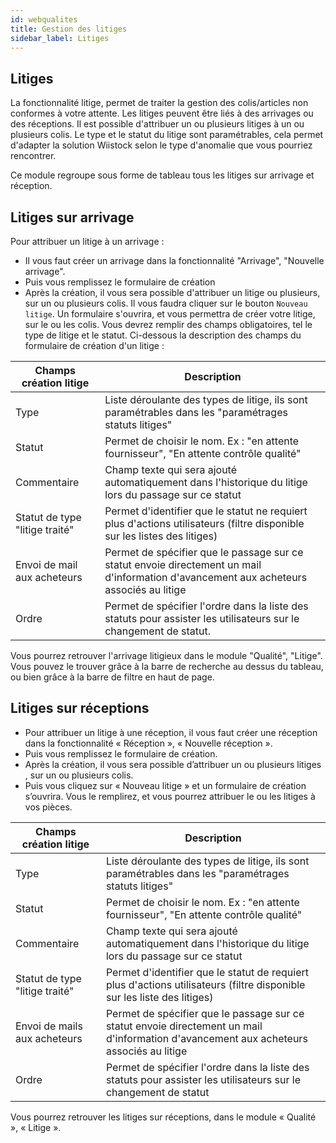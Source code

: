 ```yaml
---
id: webqualites
title: Gestion des litiges
sidebar_label: Litiges
---
```



## Litiges

La fonctionnalité litige, permet de traiter la gestion des colis/articles non conformes à votre attente. Les litiges peuvent être liés à des arrivages ou des réceptions. Il est possible d'attribuer un ou plusieurs litiges à un ou plusieurs colis. Le type et le statut du litige sont paramétrables, cela permet d'adapter la solution Wiistock selon le type d'anomalie que vous pourriez rencontrer. 

Ce module regroupe sous forme de tableau tous les litiges sur arrivage et réception. 

## Litiges sur arrivage

Pour attribuer un litige à un arrivage : 
* Il vous faut créer un arrivage dans la fonctionnalité "Arrivage", "Nouvelle arrivage". 
* Puis vous remplissez le formulaire de création 
* Après la création, il vous sera possible d'attribuer un litige ou plusieurs, sur un ou plusieurs colis. Il vous faudra cliquer sur le bouton `Nouveau litige`. Un formulaire s'ouvrira, et vous permettra de créer votre litige, sur le ou les colis. Vous devrez remplir des champs obligatoires, tel le type de litige et le statut. Ci-dessous la description des champs du formulaire de création d'un litige : 

Champs création litige | Description
------------ | -------------
Type | Liste déroulante des types de litige, ils sont paramétrables dans les "paramétrages statuts litiges" 
Statut | Permet de choisir le nom. Ex : "en attente fournisseur", "En attente contrôle qualité"
Commentaire | Champ texte qui sera ajouté automatiquement dans l'historique du litige lors du passage sur ce statut
Statut de type "litige traité" | Permet d'identifier que le statut ne requiert plus d'actions utilisateurs (filtre disponible sur les listes des litiges)
Envoi de mail aux acheteurs | Permet de spécifier que le passage sur ce statut envoie directement un mail d'information d'avancement aux acheteurs associés au litige
Ordre | Permet de spécifier l'ordre dans la liste des statuts pour assister les utilisateurs sur le changement de statut. 


Vous pourrez retrouver l'arrivage litigieux dans le module "Qualité", "Litige". Vous pouvez le trouver grâce à la barre de recherche au dessus du tableau, ou bien grâce à la barre de filtre en haut de page.   

## Litiges sur réceptions

* Pour attribuer un litige à une réception, il vous faut créer une réception dans la fonctionnalité « Réception », « Nouvelle réception ». 
* Puis vous remplissez le formulaire de création. 
* Après la création, il vous sera possible d’attribuer un ou plusieurs litiges , sur un ou plusieurs colis.  
* Puis vous cliquez sur « Nouveau litige » et un formulaire de création s’ouvrira. Vous le remplirez, et vous pourrez attribuer le ou les litiges à vos pièces. 

Champs création litige | Description
------------ | -------------
Type | Liste déroulante des types de litige, ils sont paramétrables dans les "paramétrages statuts litiges" 
Statut | Permet de choisir le nom. Ex : "en attente fournisseur", "En attente contrôle qualité"
Commentaire | Champ texte qui sera ajouté automatiquement dans l'historique du litige lors du passage sur ce statut
Statut de type "litige traité" | Permet d'identifier que le statut de requiert plus d'actions utilisateurs (filtre disponible sur les liste des litiges)
Envoi de mails aux acheteurs | Permet de spécifier que le passage sur ce statut envoie directement un mail d'information d'avancement aux acheteurs associés au litige
Ordre | Permet de spécifier l'ordre dans la liste des statuts pour assister les utilisateurs sur le changement de statut


Vous pourrez retrouver les litiges sur réceptions, dans le module « Qualité », « Litige ». 

